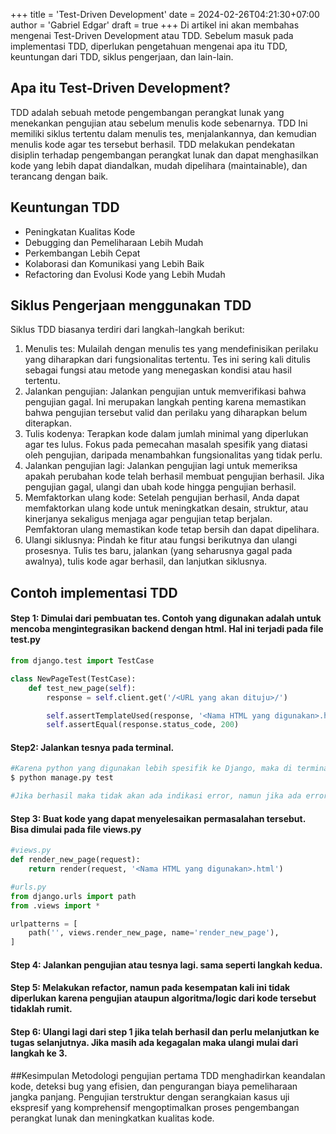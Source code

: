 +++
title = 'Test-Driven Development'
date = 2024-02-26T04:21:30+07:00
author = 'Gabriel Edgar'
draft = true
+++
Di artikel ini akan membahas mengenai Test-Driven Development atau TDD. Sebelum masuk pada implementasi TDD, diperlukan pengetahuan mengenai apa itu TDD, keuntungan dari TDD, siklus pengerjaan, dan lain-lain.

## Apa itu Test-Driven Development?
TDD adalah sebuah metode pengembangan perangkat lunak yang menekankan pengujian atau  sebelum menulis kode sebenarnya. TDD Ini memiliki siklus tertentu dalam menulis tes, menjalankannya, dan kemudian menulis kode agar tes tersebut berhasil. TDD melakukan pendekatan disiplin terhadap pengembangan perangkat lunak dan dapat menghasilkan kode yang lebih dapat diandalkan, mudah dipelihara (maintainable), dan terancang dengan baik.

## Keuntungan TDD
- Peningkatan Kualitas Kode
- Debugging dan Pemeliharaan Lebih Mudah
- Perkembangan Lebih Cepat
- Kolaborasi dan Komunikasi yang Lebih Baik
- Refactoring dan Evolusi Kode yang Lebih Mudah

## Siklus Pengerjaan menggunakan TDD
Siklus TDD biasanya terdiri dari langkah-langkah berikut:
1. Menulis tes: Mulailah dengan menulis tes yang mendefinisikan perilaku yang diharapkan dari fungsionalitas tertentu. Tes ini sering kali ditulis sebagai fungsi atau metode yang menegaskan kondisi atau hasil tertentu.
2. Jalankan pengujian: Jalankan pengujian untuk memverifikasi bahwa pengujian gagal. Ini merupakan langkah penting karena memastikan bahwa pengujian tersebut valid dan perilaku yang diharapkan belum diterapkan.
3. Tulis kodenya: Terapkan kode dalam jumlah minimal yang diperlukan agar tes lulus. Fokus pada pemecahan masalah spesifik yang diatasi oleh pengujian, daripada menambahkan fungsionalitas yang tidak perlu.
4. Jalankan pengujian lagi: Jalankan pengujian lagi untuk memeriksa apakah perubahan kode telah berhasil membuat pengujian berhasil. Jika pengujian gagal, ulangi dan ubah kode hingga pengujian berhasil.
5. Memfaktorkan ulang kode: Setelah pengujian berhasil, Anda dapat memfaktorkan ulang kode untuk meningkatkan desain, struktur, atau kinerjanya sekaligus menjaga agar pengujian tetap berjalan. Pemfaktoran ulang memastikan kode tetap bersih dan dapat dipelihara.
6. Ulangi siklusnya: Pindah ke fitur atau fungsi berikutnya dan ulangi prosesnya. Tulis tes baru, jalankan (yang seharusnya gagal pada awalnya), tulis kode agar berhasil, dan lanjutkan siklusnya.

## Contoh implementasi TDD
#### Step 1: Dimulai dari pembuatan tes. Contoh yang digunakan adalah untuk mencoba mengintegrasikan backend dengan html. Hal ini terjadi pada file test.py
```python
from django.test import TestCase

class NewPageTest(TestCase):
    def test_new_page(self):
        response = self.client.get('/<URL yang akan dituju>/')

        self.assertTemplateUsed(response, '<Nama HTML yang digunakan>.html')
        self.assertEqual(response.status_code, 200)
```
#### Step2: Jalankan tesnya pada terminal.
```python
#Karena python yang digunakan lebih spesifik ke Django, maka di terminal hanya perlu menjalankan command berikut:
$ python manage.py test

#Jika berhasil maka tidak akan ada indikasi error, namun jika ada error indikasi/warning akan terlihat melalui terminal
```
#### Step 3: Buat kode yang dapat menyelesaikan permasalahan tersebut. Bisa dimulai pada file views.py
```python
#views.py
def render_new_page(request):
    return render(request, '<Nama HTML yang digunakan>.html')

#urls.py
from django.urls import path
from .views import *

urlpatterns = [
    path('', views.render_new_page, name='render_new_page'),
]

```
#### Step 4: Jalankan pengujian atau tesnya lagi. sama seperti langkah kedua.
#### Step 5: Melakukan refactor, namun pada kesempatan kali ini tidak diperlukan karena pengujian ataupun algoritma/logic dari kode tersebut tidaklah rumit.
#### Step 6: Ulangi lagi dari step 1 jika telah berhasil dan perlu melanjutkan ke tugas selanjutnya. Jika masih ada kegagalan maka ulangi mulai dari langkah ke 3.

##Kesimpulan
Metodologi pengujian pertama TDD menghadirkan keandalan kode, deteksi bug yang efisien, dan pengurangan biaya pemeliharaan jangka panjang. Pengujian terstruktur dengan serangkaian kasus uji ekspresif yang komprehensif mengoptimalkan proses pengembangan perangkat lunak dan meningkatkan kualitas kode.
